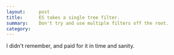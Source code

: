 ```yaml
---
layout:		post
title:		ES takes a single tree filter.
summary:	Don't try and use multiple filters off the root.
category:	
---
```


I didn't remember, and paid for it in time and sanity.
